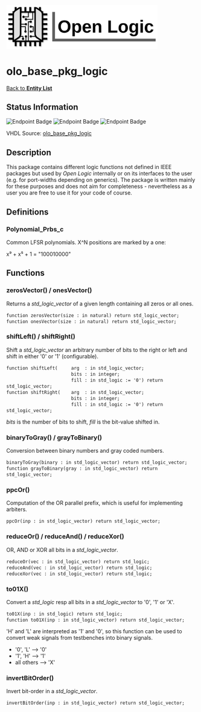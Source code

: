 <img src="../Logo.png" alt="Logo" width="400">

# olo_base_pkg_logic

[Back to **Entity List**](../EntityList.md)

## Status Information

![Endpoint Badge](https://img.shields.io/endpoint?url=https://storage.googleapis.com/open-logic-badges/coverage/olo_base_pkg_logic.json?cacheSeconds=0) ![Endpoint Badge](https://img.shields.io/endpoint?url=https://storage.googleapis.com/open-logic-badges/branches/olo_base_pkg_logic.json?cacheSeconds=0) ![Endpoint Badge](https://img.shields.io/endpoint?url=https://storage.googleapis.com/open-logic-badges/issues/olo_base_pkg_logic.json?cacheSeconds=0)

VHDL Source: [olo_base_pkg_logic](../../src/base/vhdl/olo_base_pkg_logic.vhd)

## Description

This package contains different logic functions not defined in IEEE packages but used by *Open Logic* internally or on its interfaces to the user (e.g. for port-widths depending on generics). The package is written mainly for these purposes and does not aim for completeness - nevertheless as a user you are free to use it for your code of course.

## Definitions

### Polynomial_Prbs<N>_c

Common LFSR polynomials. X^N positions are marked by a one:

x⁹ + x⁵ + 1 = "100010000" 

## Functions

### zerosVector() / onesVector()

Returns a *std_logic_vector* of a given length containing all zeros or all ones. 

```
function zerosVector(size : in natural) return std_logic_vector;
function onesVector(size : in natural) return std_logic_vector;
```

### shiftLeft() / shiftRight()

Shift a *std_logic_vector* an arbitrary number of bits to the right or left and shift in either '0' or '1' (configurable).

```
function shiftLeft(     arg  : in std_logic_vector;
                        bits : in integer;
                        fill : in std_logic := '0') return std_logic_vector;
function shiftRight(    arg  : in std_logic_vector;
                        bits : in integer;
                        fill : in std_logic := '0') return std_logic_vector;
```

*bits* is the number of bits to shift, *fill* is the bit-value shifted in.

### binaryToGray() / grayToBinary()

Conversion between binary numbers and gray coded numbers.

```
binaryToGray(binary : in std_logic_vector) return std_logic_vector;
function grayToBinary(gray : in std_logic_vector) return std_logic_vector;
```

### ppcOr()

Computation of the OR parallel prefix, which is useful for implementing arbiters.

```
ppcOr(inp : in std_logic_vector) return std_logic_vector;
```

### reduceOr() / reduceAnd() / reduceXor()

OR, AND or XOR all bits in a *std_logic_vector*.

```
reduceOr(vec : in std_logic_vector) return std_logic;
reduceAnd(vec : in std_logic_vector) return std_logic;
reduceXor(vec : in std_logic_vector) return std_logic;
```

### to01X()

Convert a *std_logic* resp all bits in a *std_logic_vector* to '0', '1' or 'X'.

```
to01X(inp : in std_logic) return std_logic;
function to01X(inp : in std_logic_vector) return std_logic_vector;
```

'H' and 'L' are interpreted as '1' and '0', so this function can be used to convert weak signals from testbenches into binary signals.

* '0', 'L' --> '0'
* '1', 'H' --> '1'
* all others --> 'X'

### invertBitOrder()

Invert bit-order in a *std_logic_vector*.

``` 
invertBitOrder(inp : in std_logic_vector) return std_logic_vector;
```



